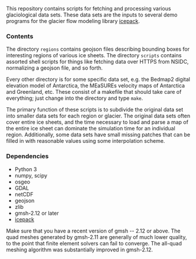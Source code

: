 
This repository contains scripts for fetching and processing various glaciological data sets.
These data sets are the inputs to several demo programs for the glacier flow modeling library [icepack](https://www.github.com/icepack/icepack).


### Contents

The directory `regions` contains geojson files describing bounding boxes for interesting regions of various ice sheets.
The directory `scripts` contains assorted shell scripts for things like fetching data over HTTPS from NSIDC, normalizing a geojson file, and so forth.

Every other directory is for some specific data set, e.g. the Bedmap2 digital elevation model of Antarctica, the MEaSUREs velocity maps of Antarctica and Greenland, etc.
These consist of a makefile that should take care of everything; just change into the directory and type `make`.

The primary function of these scripts is to subdivide the original data set into smaller data sets for each region or glacier.
The original data sets often cover entire ice sheets, and the time necessary to load and parse a map of the entire ice sheet can dominate the simulation time for an individual region.
Additionally, some data sets have small missing patches that can be filled in with reasonable values using some interpolation scheme.


### Dependencies

* Python 3
* numpy, scipy
* osgeo
* GDAL
* netCDF
* geojson
* zlib
* gmsh-2.12 or later
* [icepack](http://github.com/icepack/icepack.git)

Make sure that you have a recent version of gmsh -- 2.12 or above.
The quad meshes generated by gmsh-2.11 are generally of much lower quality, to the point that finite element solvers can fail to converge.
The all-quad meshing algorithm was substantially improved in gmsh-2.12.

